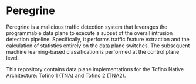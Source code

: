# Peregrine

Peregrine is a malicious traffic detection system that leverages the programmable data plane to execute a subset of the overall intrusion detection pipeline.
Specifically, it performs traffic feature extraction and the calculation of statistics entirely on the data plane switches.
The subsequent machine learning-based classification is performed at the control plane level.

This repository contains data plane implementations for the Tofino Native Architecture: Tofino 1 (TNA) and Tofino 2 (TNA2).
